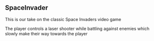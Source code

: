 ## SpaceInvader
This is our take on the classic Space Invaders video game

The player controls a laser shooter while battling against enemies which slowly make their way towards the player
